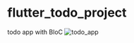 # flutter_todo_project
todo app with BloC 
![todo_app](https://github.com/Abeli1995/flutter_todo_project/assets/67687533/8fc21c12-f16e-4584-bb26-8af672217344)
